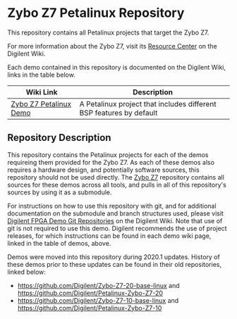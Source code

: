 # Zybo Z7 Petalinux Repository

This repository contains all Petalinux projects that target the Zybo Z7.

For more information about the Zybo Z7, visit its [Resource Center](https://reference.digilentinc.com/reference/programmable-logic/zybo-z7/start) on the Digilent Wiki.

Each demo contained in this repository is documented on the Digilent Wiki, links in the table below.

| Wiki Link | Description |
|-----------|-------------|
| [Zybo Z7 Petalinux Demo](https://reference.digilentinc.com/reference/programmable-logic/zybo-z7/demos/petalinux) | A Petalinux project that includes different BSP features by default |

## Repository Description

This repository contains the Petalinux projects for each of the demos requireing them provided for the Zybo Z7. As each of these demos also requires a hardware design, and potentially software sources, this repository should not be used directly. The [Zybo Z7](https://github.com/Digilent/Zybo-Z7) repository contains all sources for these demos across all tools, and pulls in all of this repository's sources by using it as a submodule.

For instructions on how to use this repository with git, and for additional documentation on the submodule and branch structures used, please visit [Digilent FPGA Demo Git Repositories](https://reference.digilentinc.com/reference/programmable-logic/documents/git) on the Digilent Wiki. Note that use of git is not required to use this demo. Digilent recommends the use of project releases, for which instructions can be found in each demo wiki page, linked in the table of demos, above.

Demos were moved into this repository during 2020.1 updates. History of these demos prior to these updates can be found in their old repositories, linked below:
* https://github.com/Digilent/Zybo-Z7-20-base-linux and https://github.com/Digilent/Petalinux-Zybo-Z7-20
* https://github.com/Digilent/Zybo-Z7-10-base-linux and https://github.com/Digilent/Petalinux-Zybo-Z7-10

